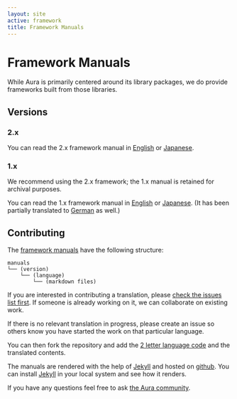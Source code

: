```yaml
---
layout: site
active: framework
title: Framework Manuals
---
```


# Framework Manuals

While Aura is primarily centered around its library packages, we do provide frameworks built from those libraries.

## Versions

### 2.x

You can read the 2.x framework manual in [English](/framework/2.0/en) or [Japanese](/framework/2.0/ja).

### 1.x

We recommend using the 2.x framework; the 1.x manual is retained for archival purposes.

You can read the 1.x framework manual in [English](/framework/v1/en) or [Japanese](/framework/v1/ja). (It has been partially translated to [German](/framework/v1/de) as well.)

## Contributing

The [framework manuals](https://github.com/auraphp/auraphp.github.com/tree/master/framework) have the following structure:

    manuals
    └── (version)
        └── (language)
            └── (markdown files)


If you are interested in contributing a translation, please [check the issues list first](https://github.com/auraphp/auraphp.github.com/issues?labels=manuals&page=1&state=open). If someone is already working on it, we can collaborate on existing work.

If there is no relevant translation in progress, please create an issue so others know you have started the work on that particular language.

You can then fork the repository and add the [2 letter language code](http://en.wikipedia.org/wiki/List_of_ISO_639-1_codes)
and the translated contents.

The manuals are rendered with the help of [Jekyll](http://jekyllrb.com) and hosted on [github](https://github.com). You can install [Jekyll](http://jekyllrb.com) in your local system and see how it renders.

If you have any questions feel free to ask [the Aura community](/community.html).
